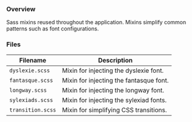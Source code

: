 ### Overview

Sass mixins reused throughout the application.  Mixins simplify common patterns such as font 
configurations.

### Files

| Filename             | Description                                                                |
|----------------------|----------------------------------------------------------------------------|
| `dyslexie.scss`      | Mixin for injecting the dyslexie font.                                     |
| `fantasque.scss`     | Mixin for injecting the fantasque font.                                    |
| `longway.scss`       | Mixin for injecting the longway font.                                      |
| `sylexiads.scss`     | Mixin for injecting the sylexiad fonts.                                    |
| `transition.scss`    | Mixin for simplifying CSS transitions.                                     |